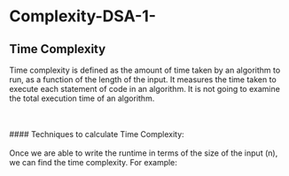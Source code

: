 # Complexity-DSA-1-



## Time Complexity

<p>Time complexity is defined as the amount of time taken by an algorithm to run, as a function of the length of the input. It measures the time taken to execute each statement of code in an algorithm. It is not going to examine the total execution time of an algorithm.</p><br></br>
#### Techniques to calculate Time Complexity:<br></br>
Once we are able to write the runtime in terms of the size of the input (n), we can find the time complexity. For example:
